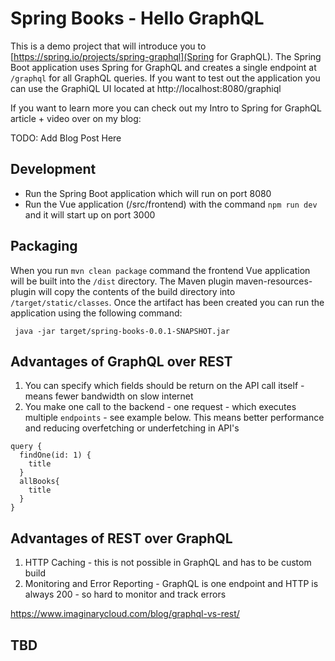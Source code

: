# Spring Books - Hello GraphQL

This is a demo project that will introduce you to [https://spring.io/projects/spring-graphql](Spring for GraphQL). 
The Spring Boot application uses Spring for GraphQL and creates a single endpoint at `/graphql` for all GraphQL queries.
If you want to test out the application you can use the GraphiQL UI located at http://localhost:8080/graphiql

If you want to learn more you can check out my Intro to Spring for GraphQL article + video over on my blog: 

TODO: Add Blog Post Here

## Development 

- Run the Spring Boot application which will run on port 8080
- Run the Vue application (/src/frontend) with the command `npm run dev` and it will start up on port 3000

## Packaging 

When you run `mvn clean package` command the frontend Vue application will be built into the `/dist` directory. 
The Maven plugin maven-resources-plugin will copy the contents of the build directory into `/target/static/classes`. 
Once the artifact has been created you can run the application using the following command: 

` java -jar target/spring-books-0.0.1-SNAPSHOT.jar`


## Advantages of GraphQL over REST
1. You can specify which fields should be return on the API call itself - means fewer bandwidth on slow internet
2. You make one call to the backend - one request - which executes multiple `endpoints` - see example below. This means better performance and reducing
overfetching or underfetching in API's
```
query {
  findOne(id: 1) {
    title
  }
  allBooks{
    title
  }
}
```

## Advantages of REST over GraphQL
1. HTTP Caching - this is not possible in GraphQL and has to be custom build
2. Monitoring and Error Reporting - GraphQL is one endpoint and HTTP is always 200 - so hard to monitor and track errors

https://www.imaginarycloud.com/blog/graphql-vs-rest/

## TBD

